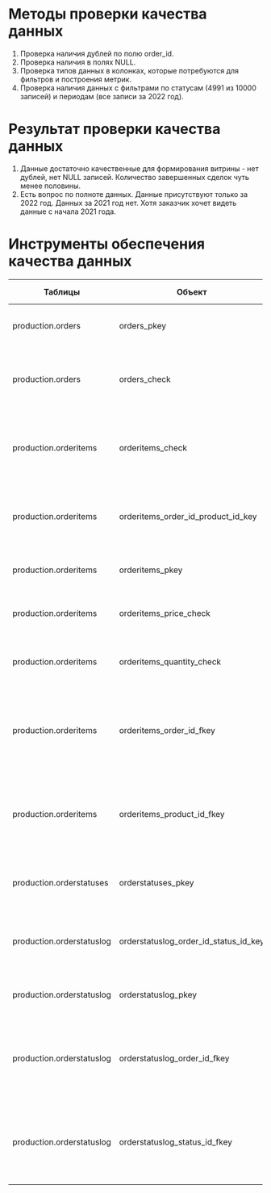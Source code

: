 # Методы проверки качества данных
1. Проверка наличия дублей по полю order_id.
2. Проверка наличия в полях NULL.
3. Проверка типов данных в колонках, которые потребуются для фильтров и построения метрик.
4. Проверка наличия данных с фильтрами по статусам (4991 из 10000 записей) и периодам (все записи за 2022 год). 

# Результат проверки качества данных
1. Данные достаточно качественные для формирования витрины - нет дублей, нет NULL записей. Количество завершенных сделок чуть менее половины. 
2. Есть вопрос по полноте данных. Данные присутствуют только за 2022 год. Данных за 2021 год нет. Хотя заказчик хочет видеть данные с начала 2021 года. 

# Инструменты обеспечения качества данных

| Таблицы                 | Объект                             | Инструмент           | Для чего используется                                                               |
| ----------------------- | ---------------------------------- | -------------------- | ----------------------------------------------------------------------------------- |
| production.orders       | orders_pkey                        | Первичный ключ       | Обеспечивает уникальность записей о пользователях                                   |
| production.orders       | orders_check                       | Проверка | Обеспечивает проверку того, что цена равна сумме платежа и бонуса |
| production.orderitems   | orderitems_check                   | Проверка | Обеспечивает проверку того, что скидка не меньше нуля и не больше цены товара   |
| production.orderitems   | orderitems_order_id_product_id_key | Уникальность | Обеспечивает проверку уникальности записей по заказам и продуктам   |
| production.orderitems   | orderitems_pkey                    | Первичный ключ | Обеспечивает уникальность записей о заказах  |
| production.orderitems   | orderitems_price_check             | Проверка | Обеспечивает проверку того, что цена выше нуля   |	
| production.orderitems   | orderitems_quantity_check          | Проверка | Обеспечивает проверку того, что количество выше нуля   |
| production.orderitems   | orderitems_order_id_fkey           | Внешний ключ | Обеспечивает проверку того, что id заказа соответствует записям из таблицы с заказами   |  
| production.orderitems   | orderitems_product_id_fkey         | Внешний ключ | Обеспечивает проверку того, что id продукта соответствует записям из таблицы с заказами   | 
| production.orderstatuses| orderstatuses_pkey                 | Первичный ключ       | Обеспечивает уникальность записей о статусах заказов |
| production.orderstatuslog| orderstatuslog_order_id_status_id_key | Уникальность | Обеспечивает проверку уникальности записей по заказам и статусам   |
| production.orderstatuslog| orderstatuslog_pkey                 | Первичный ключ       | Обеспечивает уникальность записей в логе заказов |
| production.orderstatuslog| orderstatuslog_order_id_fkey      | Внешний ключ | Обеспечивает проверку того, что id заказа в логе соответствует записям из таблицы с заказами   | 
| production.orderstatuslog| orderstatuslog_status_id_fkey     | Внешний ключ | Обеспечивает проверку того, что id статуса соответствует записям из таблицы с статусами   | 
